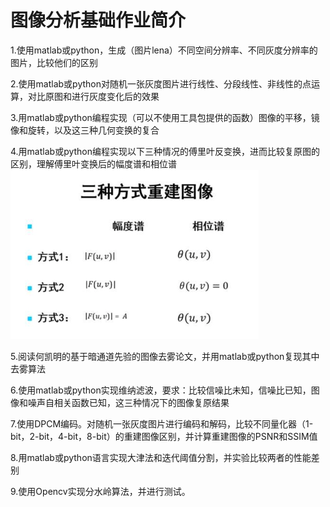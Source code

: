 # 图像分析基础作业简介
1.使用matlab或python，生成（图片lena）不同空间分辨率、不同灰度分辨率的图片，比较他们的区别  

2.使用matlab或python对随机一张灰度图片进行线性、分段线性、非线性的点运算，对比原图和进行灰度变化后的效果  

3.用matlab或python编程实现（可以不使用工具包提供的函数）图像的平移，镜像和旋转，以及这三种几何变换的复合  

4.用matlab或python编程实现以下三种情况的傅里叶反变换，进而比较复原图的区别，理解傅里叶变换后的幅度谱和相位谱  
![Image text](image/task4.PNG)  

5.阅读何凯明的基于暗通道先验的图像去雾论文，并用matlab或python复现其中去雾算法  

6.使用matlab或python实现维纳滤波，要求：比较信噪比未知，信噪比已知，图像和噪声自相关函数已知，这三种情况下的图像复原结果  

7.使用DPCM编码。对随机一张灰度图片进行编码和解码，比较不同量化器（1-bit，2-bit，4-bit，8-bit）的重建图像区别，并计算重建图像的PSNR和SSIM值  

8.用matlab或python语言实现大津法和迭代阈值分割，并实验比较两者的性能差别  

9.使用Opencv实现分水岭算法，并进行测试。
